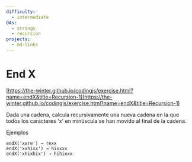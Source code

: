 ```yaml
---
difficulty:
  - intermediate
OAs:
  - strings
  - recursion
projects:
  - md-links
---
```


# End X

[https://the-winter.github.io/codingjs/exercise.html?name=endX&title=Recursion-1](https://the-winter.github.io/codingjs/exercise.html?name=endX&title=Recursion-1)

Dada una cadena, calcula recursivamente una nueva cadena en la que todos los caracteres 'x' en minúscula se han movido al final de la cadena.

Ejemplos

    endX('xxre') → rexx
    endX('xxhixx') → hixxxx
    endX('xhixhix') → hihixxx
